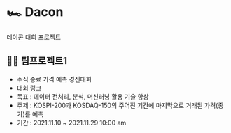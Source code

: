 # 🏎 Dacon
 데이콘 대회 프로젝트


## 🤝🏼 팀프로젝트1
+ 주식 종료 가격 예측 경진대회
+ 대회 [링크](https://dacon.io/competitions/official/235857/overview/description)
+ 목표 : 데이터 전처리, 분석, 머신러닝 활용 기술 향상
+ 주제 : KOSPI-200과 KOSDAQ-150의 주어진 기간에 마지막으로 거래된 가격(종가)를 예측
+ 기간 : 2021.11.10 ~  2021.11.29 10:00 am
